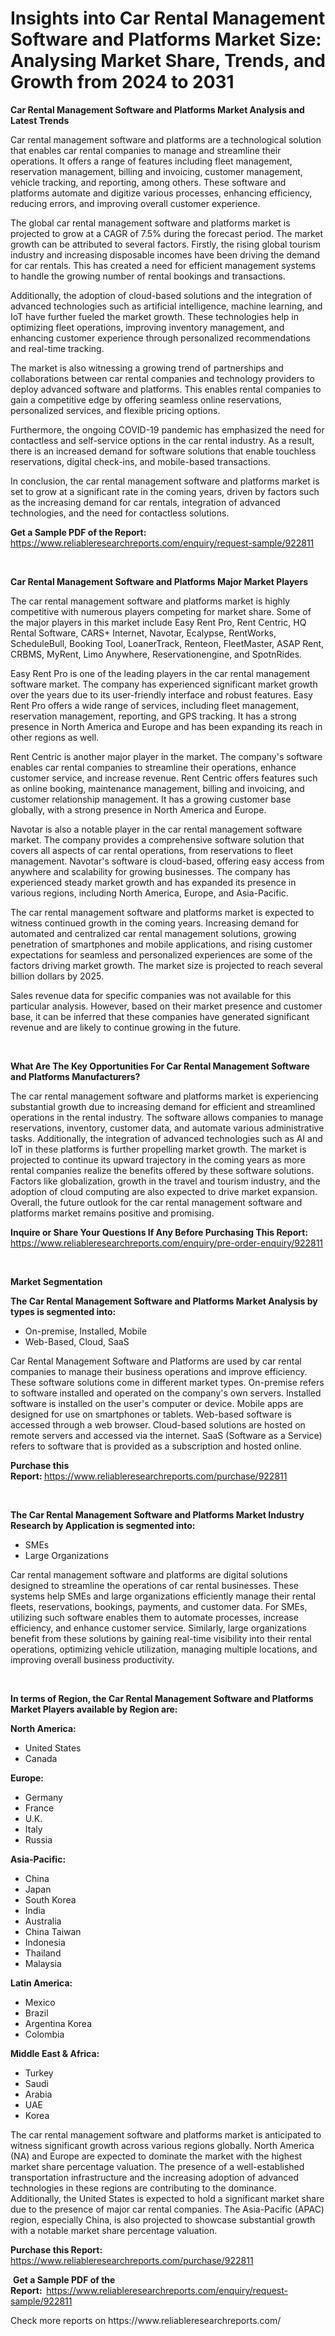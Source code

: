 <p><h1>Insights into Car Rental Management Software and Platforms Market Size: Analysing Market Share, Trends, and Growth from 2024 to 2031</h1></p><p><strong>Car Rental Management Software and Platforms Market Analysis and Latest Trends</strong></p>
<p><p>Car rental management software and platforms are a technological solution that enables car rental companies to manage and streamline their operations. It offers a range of features including fleet management, reservation management, billing and invoicing, customer management, vehicle tracking, and reporting, among others. These software and platforms automate and digitize various processes, enhancing efficiency, reducing errors, and improving overall customer experience.</p><p>The global car rental management software and platforms market is projected to grow at a CAGR of 7.5% during the forecast period. The market growth can be attributed to several factors. Firstly, the rising global tourism industry and increasing disposable incomes have been driving the demand for car rentals. This has created a need for efficient management systems to handle the growing number of rental bookings and transactions.</p><p>Additionally, the adoption of cloud-based solutions and the integration of advanced technologies such as artificial intelligence, machine learning, and IoT have further fueled the market growth. These technologies help in optimizing fleet operations, improving inventory management, and enhancing customer experience through personalized recommendations and real-time tracking.</p><p>The market is also witnessing a growing trend of partnerships and collaborations between car rental companies and technology providers to deploy advanced software and platforms. This enables rental companies to gain a competitive edge by offering seamless online reservations, personalized services, and flexible pricing options.</p><p>Furthermore, the ongoing COVID-19 pandemic has emphasized the need for contactless and self-service options in the car rental industry. As a result, there is an increased demand for software solutions that enable touchless reservations, digital check-ins, and mobile-based transactions.</p><p>In conclusion, the car rental management software and platforms market is set to grow at a significant rate in the coming years, driven by factors such as the increasing demand for car rentals, integration of advanced technologies, and the need for contactless solutions.</p></p>
<p><strong>Get a Sample PDF of the Report:&nbsp;</strong> <a href="https://www.reliableresearchreports.com/enquiry/request-sample/922811">https://www.reliableresearchreports.com/enquiry/request-sample/922811</a></p>
<p>&nbsp;</p>
<p><strong>Car Rental Management Software and Platforms Major Market Players</strong></p>
<p><p>The car rental management software and platforms market is highly competitive with numerous players competing for market share. Some of the major players in this market include Easy Rent Pro, Rent Centric, HQ Rental Software, CARS+ Internet, Navotar, Ecalypse, RentWorks, ScheduleBull, Booking Tool, LoanerTrack, Renteon, FleetMaster, ASAP Rent, CRBMS, MyRent, Limo Anywhere, Reservationengine, and SpotnRides.</p><p>Easy Rent Pro is one of the leading players in the car rental management software market. The company has experienced significant market growth over the years due to its user-friendly interface and robust features. Easy Rent Pro offers a wide range of services, including fleet management, reservation management, reporting, and GPS tracking. It has a strong presence in North America and Europe and has been expanding its reach in other regions as well.</p><p>Rent Centric is another major player in the market. The company's software enables car rental companies to streamline their operations, enhance customer service, and increase revenue. Rent Centric offers features such as online booking, maintenance management, billing and invoicing, and customer relationship management. It has a growing customer base globally, with a strong presence in North America and Europe.</p><p>Navotar is also a notable player in the car rental management software market. The company provides a comprehensive software solution that covers all aspects of car rental operations, from reservations to fleet management. Navotar's software is cloud-based, offering easy access from anywhere and scalability for growing businesses. The company has experienced steady market growth and has expanded its presence in various regions, including North America, Europe, and Asia-Pacific.</p><p>The car rental management software and platforms market is expected to witness continued growth in the coming years. Increasing demand for automated and centralized car rental management solutions, growing penetration of smartphones and mobile applications, and rising customer expectations for seamless and personalized experiences are some of the factors driving market growth. The market size is projected to reach several billion dollars by 2025.</p><p>Sales revenue data for specific companies was not available for this particular analysis. However, based on their market presence and customer base, it can be inferred that these companies have generated significant revenue and are likely to continue growing in the future.</p></p>
<p>&nbsp;</p>
<p><strong>What Are The Key Opportunities For Car Rental Management Software and Platforms Manufacturers?</strong></p>
<p><p>The car rental management software and platforms market is experiencing substantial growth due to increasing demand for efficient and streamlined operations in the rental industry. The software allows companies to manage reservations, inventory, customer data, and automate various administrative tasks. Additionally, the integration of advanced technologies such as AI and IoT in these platforms is further propelling market growth. The market is projected to continue its upward trajectory in the coming years as more rental companies realize the benefits offered by these software solutions. Factors like globalization, growth in the travel and tourism industry, and the adoption of cloud computing are also expected to drive market expansion. Overall, the future outlook for the car rental management software and platforms market remains positive and promising.</p></p>
<p><strong>Inquire or Share Your Questions If Any Before Purchasing This Report:</strong> <a href="https://www.reliableresearchreports.com/enquiry/pre-order-enquiry/922811">https://www.reliableresearchreports.com/enquiry/pre-order-enquiry/922811</a></p>
<p>&nbsp;</p>
<p><strong>Market Segmentation</strong></p>
<p><strong>The Car Rental Management Software and Platforms Market Analysis by types is segmented into:</strong></p>
<p><ul><li>On-premise, Installed, Mobile</li><li>Web-Based, Cloud, SaaS</li></ul></p>
<p><p>Car Rental Management Software and Platforms are used by car rental companies to manage their business operations and improve efficiency. These software solutions come in different market types. On-premise refers to software installed and operated on the company's own servers. Installed software is installed on the user's computer or device. Mobile apps are designed for use on smartphones or tablets. Web-based software is accessed through a web browser. Cloud-based solutions are hosted on remote servers and accessed via the internet. SaaS (Software as a Service) refers to software that is provided as a subscription and hosted online.</p></p>
<p><strong>Purchase this Report:&nbsp;</strong><a href="https://www.reliableresearchreports.com/purchase/922811">https://www.reliableresearchreports.com/purchase/922811</a></p>
<p>&nbsp;</p>
<p><strong>The Car Rental Management Software and Platforms Market Industry Research by Application is segmented into:</strong></p>
<p><ul><li>SMEs</li><li>Large Organizations</li></ul></p>
<p><p>Car rental management software and platforms are digital solutions designed to streamline the operations of car rental businesses. These systems help SMEs and large organizations efficiently manage their rental fleets, reservations, bookings, payments, and customer data. For SMEs, utilizing such software enables them to automate processes, increase efficiency, and enhance customer service. Similarly, large organizations benefit from these solutions by gaining real-time visibility into their rental operations, optimizing vehicle utilization, managing multiple locations, and improving overall business productivity.</p></p>
<p>&nbsp;</p>
<p><strong>In terms of Region, the Car Rental Management Software and Platforms Market Players available by Region are:</strong></p>
<p>
    <p> <strong> North America: </strong>
        <ul>
            <li>United States</li>
            <li>Canada</li>
        </ul>
        </p> 
    <p> <strong> Europe: </strong>
        <ul>
            <li>Germany</li>
            <li>France</li>
            <li>U.K.</li>
            <li>Italy</li>
            <li>Russia</li>
        </ul>
        </p> 
    <p> <strong> Asia-Pacific: </strong>
        <ul>
            <li>China</li>
            <li>Japan</li>
            <li>South Korea</li>
            <li>India</li>
            <li>Australia</li>
            <li>China Taiwan</li>
            <li>Indonesia</li>
            <li>Thailand</li>
            <li>Malaysia</li>
        </ul>
        </p> 
    <p> <strong> Latin America: </strong>
        <ul>
            <li>Mexico</li>
            <li>Brazil</li>
            <li>Argentina Korea</li>
            <li>Colombia</li>
        </ul>
        </p> 
    <p> <strong> Middle East & Africa: </strong>
        <ul>
            <li>Turkey</li>
            <li>Saudi</li>
            <li>Arabia</li>
            <li>UAE</li>
            <li>Korea</li>
        </ul>
    </p>
    </p>
<p><p>The car rental management software and platforms market is anticipated to witness significant growth across various regions globally. North America (NA) and Europe are expected to dominate the market with the highest market share percentage valuation. The presence of a well-established transportation infrastructure and the increasing adoption of advanced technologies in these regions are contributing to the dominance. Additionally, the United States is expected to hold a significant market share due to the presence of major car rental companies. The Asia-Pacific (APAC) region, especially China, is also projected to showcase substantial growth with a notable market share percentage valuation.</p></p>
<p><strong>Purchase this Report: </strong><a href="https://www.reliableresearchreports.com/purchase/922811">https://www.reliableresearchreports.com/purchase/922811</a></p>
<p>&nbsp;<strong>Get a Sample PDF of the Report:&nbsp;&nbsp;</strong><a href="https://www.reliableresearchreports.com/enquiry/request-sample/922811">https://www.reliableresearchreports.com/enquiry/request-sample/922811</a></p>
<p><strong></strong></p>
<p>Check more reports on https://www.reliableresearchreports.com/</p>